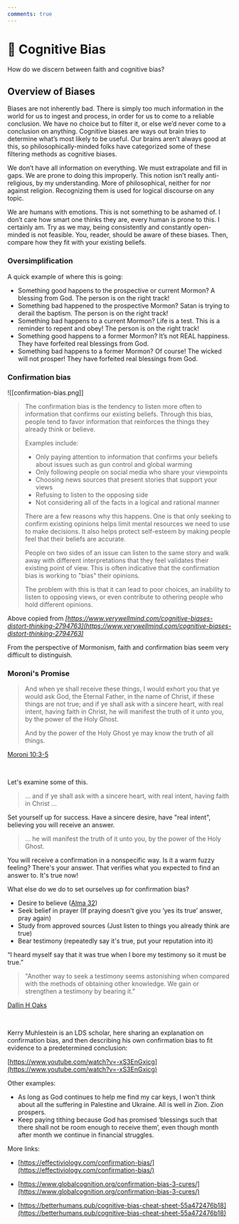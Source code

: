 ```yaml
---
comments: true
---
```

# 🧠 Cognitive Bias
How do we discern between faith and cognitive bias?

## Overview of Biases
Biases are not inherently bad. There is simply too much information in the world for us to ingest and process, in order for us to come to a reliable conclusion. We have no choice but to filter it, or else we’d never come to a conclusion on anything. Cognitive biases are ways out brain tries to determine what’s most likely to be useful. Our brains aren’t always good at this, so philosophically-minded folks have categorized some of these filtering methods as cognitive biases.

We don’t have all information on everything. We must extrapolate and fill in gaps. We are prone to doing this improperly. This notion isn’t really anti-religious, by my understanding. More of philosophical, neither for nor against religion. Recognizing them is used for logical discourse on any topic.

We are humans with emotions. This is not something to be ashamed of. I don’t care how smart one thinks they are, every human is prone to this. I certainly am. Try as we may, being consistently and constantly open-minded is not feasible. You, reader, should be aware of these biases. Then, compare how they fit with your existing beliefs.

### Oversimplification
A quick example of where this is going:

- Something good happens to the prospective or current Mormon? A blessing from God. The person is on the right track!
- Something bad happened to the prospective Mormon? Satan is trying to derail the baptism. The person is on the right track!
- Something bad happens to a current Mormon? Life is a test. This is a reminder to repent and obey! The person is on the right track!
- Something good happens to a former Mormon? It’s not REAL happiness. They have forfeited real blessings from God.
- Something bad happens to a former Mormon? Of course! The wicked will not prosper! They have forfeited real blessings from God.

### Confirmation bias
![[confirmation-bias.png]]

> The confirmation bias is the tendency to listen more often to information that confirms our existing beliefs. Through this bias, people tend to favor information that reinforces the things they already think or believe.
>
> Examples include:
>
> - Only paying attention to information that confirms your beliefs about issues such as gun control and global warming
> - Only following people on social media who share your viewpoints
> - Choosing news sources that present stories that support your views
> - Refusing to listen to the opposing side
> - Not considering all of the facts in a logical and rational manner
>
> There are a few reasons why this happens. One is that only seeking to confirm existing opinions helps limit mental resources we need to use to make decisions. It also helps protect self-esteem by making people feel that their beliefs are accurate.
>
> People on two sides of an issue can listen to the same story and walk away with different interpretations that they feel validates their existing point of view. This is often indicative that the confirmation bias is working to "bias" their opinions.
>
> The problem with this is that it can lead to poor choices, an inability to listen to opposing views, or even contribute to othering people who hold different opinions.

Above copied from _[https://www.verywellmind.com/cognitive-biases-distort-thinking-2794763](https://www.verywellmind.com/cognitive-biases-distort-thinking-2794763)_

From the perspective of Mormonism, faith and confirmation bias seem very difficult to distinguish.

### Moroni's Promise
>And when ye shall receive these things, I would exhort you that ye would ask God, the Eternal Father, in the name of Christ, if these things are not true; and if ye shall ask with a sincere heart, with real intent, having faith in Christ, he will manifest the truth of it unto you, by the power of the Holy Ghost.
>
>And by the power of the Holy Ghost ye may know the truth of all things.

[Moroni 10:3-5](https://www.churchofjesuschrist.org/study/scriptures/bofm/moro/10?lang=eng&id=p3-p5#p3)

&nbsp;

Let's examine some of this.

>... and if ye shall ask with a sincere heart, with real intent, having faith in Christ ...

Set yourself up for success. Have a sincere desire, have "real intent", believing you will receive an answer.

>... he will manifest the truth of it unto you, by the power of the Holy Ghost.

You will receive a confirmation in a nonspecific way. Is it a warm fuzzy feeling? There's your answer. That verifies what you expected to find an answer to. It's true now!

What else do we do to set ourselves up for confirmation bias?

- Desire to believe ([Alma 32](https://www.churchofjesuschrist.org/study/scriptures/bofm/alma/32?lang=eng&id=p27##p27))
- Seek belief in prayer (If praying doesn't give you ‘yes its true’ answer, pray again)
- Study from approved sources (Just listen to things you already think are true)
- Bear testimony (repeatedly say it's true, put your reputation into it)

“I heard myself say that it was true when I bore my testimony so it must be true.”

> "Another way to seek a testimony seems astonishing when compared with the methods of obtaining other knowledge. We gain or strengthen a testimony by bearing it." 

[Dallin H Oaks](https://www.churchofjesuschrist.org/study/general-conference/2008/04/testimony?lang=eng&id=p20##p20)

&nbsp;

Kerry Muhlestein is an LDS scholar, here sharing an explanation on confirmation bias, and then describing his own confirmation bias to fit evidence to a predetermined conclusion:

[https://www.youtube.com/watch?v=-xS3EnGxicg](https://www.youtube.com/watch?v=-xS3EnGxicg)

Other examples:

- As long as God continues to help me find my car keys, I won't think about all the suffering in Palestine and Ukraine. All is well in Zion. Zion prospers.
- Keep paying tithing because God has promised ‘blessings such that there shall not be room enough to receive them’, even though month after month we continue in financial struggles.

More links:

- [https://effectiviology.com/confirmation-bias/](https://effectiviology.com/confirmation-bias/)

 - [https://www.globalcognition.org/confirmation-bias-3-cures/](https://www.globalcognition.org/confirmation-bias-3-cures/)

- [https://betterhumans.pub/cognitive-bias-cheat-sheet-55a472476b18](https://betterhumans.pub/cognitive-bias-cheat-sheet-55a472476b18)

